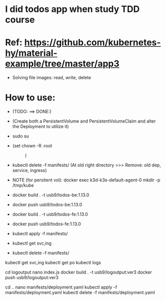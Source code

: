 # I did todos app when study TDD course

# Ref: https://github.com/kubernetes-hy/material-example/tree/master/app3
  - Solving file images: read, write, delete

# How to use:
  - (TODO: ==> DONE:)
  - (Create both a PersistentVolume and PersistentVolumeClaim and alter the Deployment to utilize it)

  - sudo su
  - (set chown -R <hieu>:root <dir>)
  - kubectl delete -f manifests/ (At old right directory >>> Remove: old dep, service, ingress)

  - NOTE (for persitent vol): docker exec k3d-k3s-default-agent-0 mkdir -p /tmp/kube
  - docker build . -t usb9/todos-be:1.13.0
  - docker push usb9/todos-be:1.13.0

  - docker build . -t usb9/todos-fe:1.13.0
  - docker push usb9/todos-fe:1.13.0
  
  - kubectl apply -f manifests/
  - kubectl get svc,ing
  - kubectl delete -f manifests/
  <!-- ----------------- FIX BUG EXAMPLE ------------------ -->
  kubectl get svc,ing
  kubectl get po
  kubectl logs <po>

  cd logoutput
  nano index.js
  docker build . -t usb9/logoutput:ver3
  docker push usb9/logoutput:ver3

  cd ..
  nano manifests/deployment.yaml
  kubectl apply -f manifests/deployment.yaml
  kubectl delete -f manifests/deployment.yaml